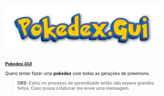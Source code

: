 # ![Pokedex](https://github.com/Guilherme-Cesar-dev/Pokedez-do-Gui/blob/main/frontend/img/Pokedex-Gui.png?raw=true)
 [**Pokedex.GUI**](https://guilherme-cesar-dev.github.io/Pokedez-do-Gui/)

 Quero tentar fazer uma **pokedex** com todas as gerações de pokémons. 

 > **OBS:** Estou no processo de aprendizado então não espere grandes feitos. Caso possa colaborar me envie uma mensagem.



